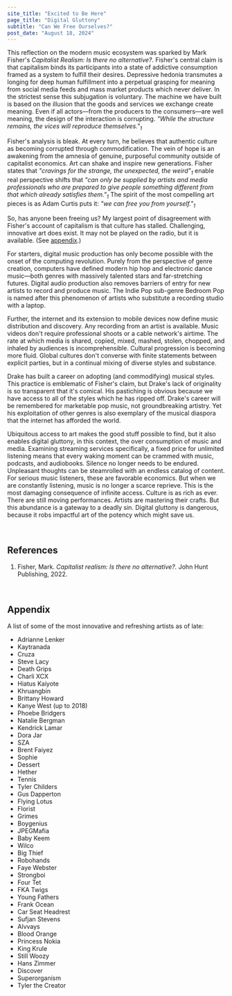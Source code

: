 ```yaml
---
site_title: "Excited to Be Here"
page_title: "Digital Gluttony"
subtitle: "Can We Free Ourselves?"
post_date: "August 18, 2024"
---
```


<style>
  .image-div {
      position: relative;
      top: -110px;
      left: -55px;
      z-index: 1;
  }

   #image-id {
       width: 60px;
       height: auto;
       position: absolute;
  }
</style>




This reflection on the modern music ecosystem was sparked by Mark Fisher's *Capitalist Realism: Is there no alternative?*. Fisher's central claim is that capitalism binds its participants into a state of addictive consumption framed as a system to fulfill their desires. Depressive hedonia transmutes a longing for deep human fulfillment into a perpetual grasping for meaning from social media feeds and mass market products which never deliver. In the strictest sense this subjugation is voluntary. The machine we have built is based on the illusion that the goods and services we exchange create meaning. Even if all actors&mdash;from the producers to the consumers&mdash;are well meaning, the design of the interaction is corrupting. *"While the structure remains, the vices will reproduce themselves."<sub>1</sub>*

Fisher's analysis is bleak. At every turn, he believes that authentic culture as becoming corrupted through commodification. The vein of hope is an awakening from the amnesia of genuine, purposeful community outside of capitalist economics. Art can shake and inspire new generations. Fisher states that *"cravings for the strange, the unexpected, the weird"<sub>1</sub>* enable real perspective shifts that *"can only be supplied by artists and media professionals who are prepared to give people something different from that which already satisfies them."<sub>1</sub>* The spirit of the most compelling art pieces is as Adam Curtis puts it: *"we can free you from yourself."<sub>1</sub>*

So, has anyone been freeing us? My largest point of disagreement with Fisher's account of capitalism is that culture has stalled. Challenging, innovative art does exist. It may not be played on the radio, but it is available. (See <a href="#appendix">appendix</a>.)

For starters, digital music production has only become possible with the onset of the computing revolution. Purely from the perspective of genre creation, computers have defined modern hip hop and electronic dance music&mdash;both genres with massively talented stars and far-stretching futures. Digital audio production also removes barriers of entry for new artists to record and produce music. The Indie Pop sub-genre Bedroom Pop is named after this phenomenon of artists who substitute a recording studio with a laptop.

Further, the internet and its extension to mobile devices now define music distribution and discovery. Any recording from an artist is available. Music videos don't require professional shoots or a cable network's airtime. The rate at which media is shared, copied, mixed, mashed, stolen, chopped, and inhaled by audiences is incomprehensible. Cultural progression is becoming more fluid. Global cultures don't converse with finite statements between explicit parties, but in a continual mixing of diverse styles and substance.

Drake has built a career on adopting (and commodifying) musical styles. This practice is emblematic of Fisher's claim, but Drake's lack of originality is so transparent that it's comical. His pastiching is obvious because we have access to all of the styles which he has ripped off. Drake's career will be remembered for marketable pop music, not groundbreaking artistry. Yet his exploitation of other genres is also exemplary of the musical diaspora that the internet has afforded the world.

Ubiquitous access to art makes the good stuff possible to find, but it also enables digital gluttony, in this context, the over consumption of music and media. Examining streaming services specifically, a fixed price for unlimited listening means that every waking moment can be crammed with music, podcasts, and audiobooks. Silence no longer needs to be endured. Unpleasant thoughts can be steamrolled with an endless catalog of content. For serious music listeners, these are favorable economics. But when we are constantly listening, music is no longer a scarce reprieve. This is the most damaging consequence of infinite access. Culture is as rich as ever. There are still moving performances. Artists are mastering their crafts. But this abundance is a gateway to a deadly sin. Digital gluttony is dangerous, because it robs impactful art of the potency which might save us.

</br>

## References
1. Fisher, Mark. *Capitalist realism: Is there no alternative?.* John Hunt Publishing, 2022.

</br>

<h2 id ="appendix"> Appendix</h2>

A list of some of the most innovative and refreshing artists as of late:

<ul class="three-column-list">
<li>Adrianne Lenker</li>
<li>Kaytranada</li>
<li>Cruza</li>
<li>Steve Lacy</li>
<li>Death Grips</li>
<li>Charli XCX</li>
<li>Hiatus Kaiyote</li>
<li>Khruangbin</li>
<li>Brittany Howard</li>
<li>Kanye West (up to 2018)  
<li>Phoebe Bridgers</li>
<li>Natalie Bergman</li>
<li>Kendrick Lamar</li>
<li>Dora Jar</li>
<li>SZA</li>
<li>Brent Faiyez</li>
<li>Sophie</li>
<li>Dessert</li>
<li>Hether</li>
<li>Tennis</li>
<li>Tyler Childers</li>
<li>Gus Dapperton</li>
<li>Flying Lotus</li>
<li>Florist </li>
<li>Grimes</li>
<li>Boygenius</li>
<li>JPEGMafia</li>
<li>Baby Keem</li>
<li>Wilco</li>
<li>Big Thief</li>
<li>Robohands</li>
<li>Faye Webster</li>
<li>Strongboi</li>
<li>Four Tet</li>
<li>FKA Twigs</li>
<li>Young Fathers</li>
<li>Frank Ocean</li>
<li>Car Seat Headrest</li>
<li>Sufjan Stevens</li>
<li>Alvvays</li>
<li>Blood Orange</li>
<li>Princess Nokia</li>
<li>King Krule</li>
<li>Still Woozy</li>
<li>Hans Zimmer</li>
<li>Discover</li>
<li>Superorganism</li>
<li>Tyler the Creator</li>
</ul>

